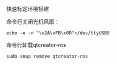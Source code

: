 快速标定环境搭建

命令行关闭光机风扇：

`echo -e -n "\x2A\xFB\x0D">/dev/ttyUSB0`

命令行卸载qtcreator-ros

`sudo snap remove qtcreator-ros`